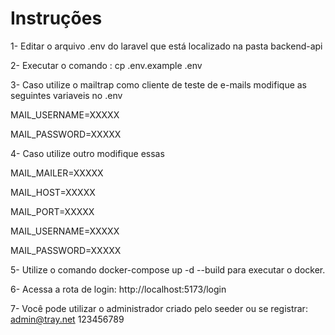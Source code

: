 # Instruções

1- Editar o arquivo .env do laravel que está localizado na pasta backend-api

2- Executar o comando : cp .env.example .env

3- Caso utilize o mailtrap como cliente de teste de e-mails modifique as seguintes variaveis no .env

MAIL_USERNAME=XXXXX

MAIL_PASSWORD=XXXXX

4- Caso utilize outro modifique essas

MAIL_MAILER=XXXXX

MAIL_HOST=XXXXX

MAIL_PORT=XXXXX

MAIL_USERNAME=XXXXX

MAIL_PASSWORD=XXXXX

5- Utilize o comando docker-compose up -d --build para executar o docker.

6- Acessa a rota de login: http://localhost:5173/login

7- Você pode utilizar o administrador criado pelo seeder ou se registrar: admin@tray.net 123456789

